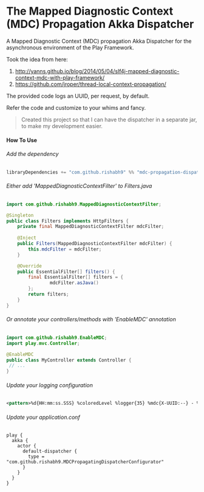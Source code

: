 The Mapped Diagnostic Context (MDC) Propagation Akka Dispatcher
=============

A Mapped Diagnostic Context (MDC) propagation Akka Dispatcher for the asynchronous environment of the Play Framework.

Took the idea from here:

1. http://yanns.github.io/blog/2014/05/04/slf4j-mapped-diagnostic-context-mdc-with-play-framework/
2. https://github.com/jroper/thread-local-context-propagation/

The provided code logs an UUID, per request, by default.

Refer the code and customize to your whims and fancy.

> Created this project so that I can have the dispatcher in a separate jar, to make my development easier.

#### How To Use

###### Add the dependency
```scala
libraryDependencies += "com.github.rishabh9" %% "mdc-propagation-dispatcher" % "0.0.8"	
```

###### Either add 'MappedDiagnosticContextFilter' to Filters.java
```java
import com.github.rishabh9.MappedDiagnosticContextFilter;

@Singleton
public class Filters implements HttpFilters {
    private final MappedDiagnosticContextFilter mdcFilter;
    
    @Inject
    public Filters(MappedDiagnosticContextFilter mdcFilter) {
        this.mdcFilter = mdcFilter;
    }

    @Override
    public EssentialFilter[] filters() {
        final EssentialFilter[] filters = {
                mdcFilter.asJava()
        };
        return filters;
    }
}
```

###### Or annotate your controllers/methods with 'EnableMDC' annotation
```java
import com.github.rishabh9.EnableMDC;
import play.mvc.Controller;

@EnableMDC
public class MyController extends Controller {
 // ...
}
```

###### Update your logging configuration
```xml
<pattern>%d{HH:mm:ss.SSS} %coloredLevel %logger{35} %mdc{X-UUID:--} - %msg%n%rootException</pattern>
```

###### Update your application.conf
```hocon
play {
  akka {
    actor {
      default-dispatcher {
        type = "com.github.rishabh9.MDCPropagatingDispatcherConfigurator"
      }
    }
  }
}
```
